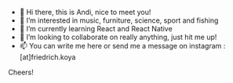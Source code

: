 - 👋 Hi there, this is Andi, nice to meet you!
- 👀 I’m interested in music, furniture, science, sport and fishing
- 🌱 I’m currently learning React and React Native
- 💞️ I’m looking to collaborate on really anything, just hit me up!
- 📫 You can write me here or send me a message on instagram : [at]friedrich.koya

Cheers!

